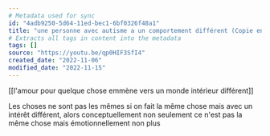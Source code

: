 ```yaml
---
# Metadata used for sync
id: "4adb9250-5d64-11ed-bec1-6bf0326f48a1"
title: "une personne avec autisme a un comportement différent (Copie en conflit de LAPTOP-TINDR5I0 2022-11-15)"
# Extracts all tags in content into the metadata
tags: []
source: "https://youtu.be/qp0HIF3SfI4"
created_date: "2022-11-06"
modified_date: "2022-11-15"
---
```

[[l'amour pour quelque chose emmène vers un monde intérieur différent]]

Les choses ne sont pas les mêmes si on fait la même chose mais avec un intérêt différent, alors conceptuellement non seulement ce n'est pas la même chose mais émotionnellement non plus
